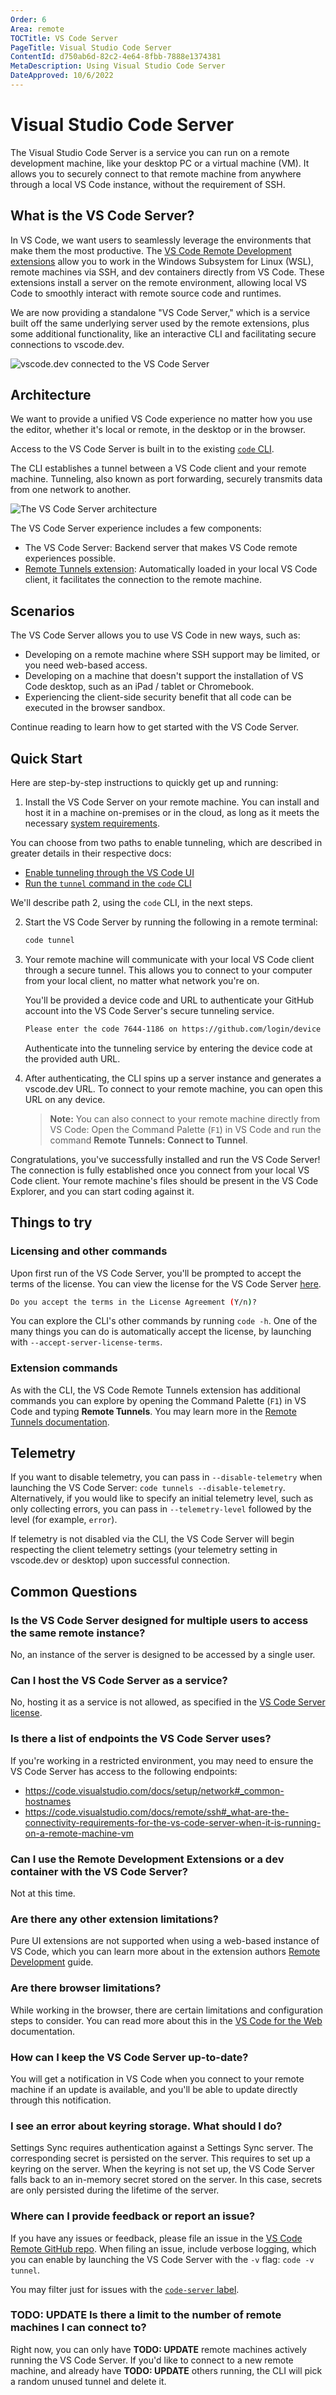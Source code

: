 ```yaml
---
Order: 6
Area: remote
TOCTitle: VS Code Server
PageTitle: Visual Studio Code Server
ContentId: d750ab6d-82c2-4e64-8fbb-7888e1374381
MetaDescription: Using Visual Studio Code Server
DateApproved: 10/6/2022
---
```

# Visual Studio Code Server

The Visual Studio Code Server is a service you can run on a remote development machine, like your desktop PC or a virtual machine (VM). It allows you to securely connect to that remote machine from anywhere through a local VS Code instance, without the requirement of SSH.

## What is the VS Code Server?

In VS Code, we want users to seamlessly leverage the environments that make them the most productive. The [VS Code Remote Development extensions](/docs/remote/remote-overview.md) allow you to work in the Windows Subsystem for Linux (WSL), remote machines via SSH, and dev containers directly from VS Code. These extensions install a server on the remote environment, allowing local VS Code to smoothly interact with remote source code and runtimes.

We are now providing a standalone "VS Code Server," which is a service built off the same underlying server used by the remote extensions, plus some additional functionality, like an interactive CLI and facilitating secure connections to vscode.dev.

![vscode.dev connected to the VS Code Server](images/vscode-server/server-connected.png)

## Architecture

We want to provide a unified VS Code experience no matter how you use the editor, whether it's local or remote, in the desktop or in the browser.

Access to the VS Code Server is built in to the existing [`code` CLI](/docs/editor/command-line.md#launching-from-command-line).

The CLI establishes a tunnel between a VS Code client and your remote machine. Tunneling, also known as port forwarding, securely transmits data from one network to another.

![The VS Code Server architecture](images/vscode-server/server-arch-latest.png)

The VS Code Server experience includes a few components:

* The VS Code Server: Backend server that makes VS Code remote experiences possible.
* [Remote Tunnels extension](./tunnels.md): Automatically loaded in your local VS Code client, it facilitates the connection to the remote machine.

## Scenarios

The VS Code Server allows you to use VS Code in new ways, such as:

* Developing on a remote machine where SSH support may be limited, or you need web-based access.
* Developing on a machine that doesn't support the installation of VS Code desktop, such as an iPad / tablet or Chromebook.
* Experiencing the client-side security benefit that all code can be executed in the browser sandbox.

Continue reading to learn how to get started with the VS Code Server.

## Quick Start

Here are step-by-step instructions to quickly get up and running:

1. Install the VS Code Server on your remote machine. You can install and host it in a machine on-premises or in the cloud, as long as it meets the necessary [system requirements](/docs/remote/linux.md).

You can choose from two paths to enable tunneling, which are described in greater details in their respective docs:
* [Enable tunneling through the VS Code UI](./tunnels.md/#vs-code-ui)
* [Run the `tunnel` command in the `code` CLI](./tunnels.md/#code-cli)

We'll describe path 2, using the `code` CLI, in the next steps.

2. Start the VS Code Server by running the following in a remote terminal:

    ```bash
    code tunnel
    ```

3. Your remote machine will communicate with your local VS Code client through a secure tunnel. This allows you to connect to your computer from your local client, no matter what network you're on.

    You'll be provided a device code and URL to authenticate your GitHub account into the VS Code Server's secure tunneling service.

    ```bash
    Please enter the code 7644-1186 on https://github.com/login/device
    ```

    Authenticate into the tunneling service by entering the device code at the provided auth URL.

4. After authenticating, the CLI spins up a server instance and generates a vscode.dev URL. To connect to your remote machine, you can open this URL on any device.

    > **Note:** You can also connect to your remote machine directly from VS Code: Open the Command Palette (`F1`) in VS Code and run the command **Remote Tunnels: Connect to Tunnel**.

Congratulations, you've successfully installed and run the VS Code Server! The connection is fully established once you connect from your local VS Code client. Your remote machine's files should be present in the VS Code Explorer, and you can start coding against it.

## Things to try

### Licensing and other commands

Upon first run of the VS Code Server, you'll be prompted to accept the terms of the license. You can view the license for the VS Code Server [here](https://aka.ms/vscode-server-license).

```bash
Do you accept the terms in the License Agreement (Y/n)?
```

You can explore the CLI's other commands by running `code -h`. One of the many things you can do is automatically accept the license, by launching with `--accept-server-license-terms`.

### Extension commands

As with the CLI, the VS Code Remote Tunnels extension has additional commands you can explore by opening the Command Palette (`F1`) in VS Code and typing **Remote Tunnels**. You may learn more in the [Remote Tunnels documentation](./tunnels.md).

## Telemetry

If you want to disable telemetry, you can pass in `--disable-telemetry` when launching the VS Code Server: `code tunnels --disable-telemetry`. Alternatively, if you would like to specify an initial telemetry level, such as only collecting errors, you can pass in `--telemetry-level` followed by the level (for example, `error`).

If telemetry is not disabled via the CLI, the VS Code Server will begin respecting the client telemetry settings (your telemetry setting in vscode.dev or desktop) upon successful connection.

## Common Questions

### Is the VS Code Server designed for multiple users to access the same remote instance?

No, an instance of the server is designed to be accessed by a single user.

### Can I host the VS Code Server as a service?

No, hosting it as a service is not allowed, as specified in the [VS Code Server license](https://aka.ms/vscode-server-license).

### Is there a list of endpoints the VS Code Server uses?

If you're working in a restricted environment, you may need to ensure the VS Code Server has access to the following endpoints:

* https://code.visualstudio.com/docs/setup/network#_common-hostnames
* https://code.visualstudio.com/docs/remote/ssh#_what-are-the-connectivity-requirements-for-the-vs-code-server-when-it-is-running-on-a-remote-machine-vm

### Can I use the Remote Development Extensions or a dev container with the VS Code Server?

Not at this time.

### Are there any other extension limitations?

Pure UI extensions are not supported when using a web-based instance of VS Code, which you can learn more about in the extension authors [Remote Development](/api/advanced-topics/remote-extensions.md#architecture-and-extension-kinds) guide.

### Are there browser limitations?

While working in the browser, there are certain limitations and configuration steps to consider. You can read more about this in the [VS Code for the Web](/docs/editor/vscode-web.md#additional-browser-setup) documentation.

### How can I keep the VS Code Server up-to-date?

You will get a notification in VS Code when you connect to your remote machine if an update is available, and you'll be able to update directly through this notification.

### I see an error about keyring storage. What should I do?

Settings Sync requires authentication against a Settings Sync server. The corresponding secret is persisted on the server. This requires to set up a keyring on the server. When the keyring is not set up, the VS Code Server falls back to an in-memory secret stored on the server. In this case, secrets are only persisted during the lifetime of the server.

### Where can I provide feedback or report an issue?

If you have any issues or feedback, please file an issue in the [VS Code Remote GitHub repo](https://github.com/microsoft/vscode-remote-release/issues). When filing an issue, include verbose logging, which you can enable by launching the VS Code Server with the `-v` flag: `code -v tunnel`.

You may filter just for issues with the [`code-server` label](https://github.com/microsoft/vscode-remote-release/issues?q=is%3Aissue+is%3Aopen+label%3Acode-server).

### TODO: UPDATE Is there a limit to the number of remote machines I can connect to?

Right now, you can only have **TODO: UPDATE** remote machines actively running the VS Code Server. If you'd like to connect to a new remote machine, and already have **TODO: UPDATE** others running, the CLI will pick a random unused tunnel and delete it.